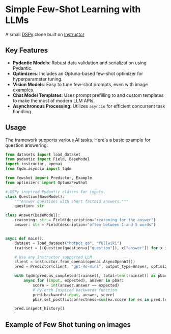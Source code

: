 # Simple Few-Shot Learning with LLMs

A small [DSPy](https://github.com/stanfordnlp/dspy) clone built on [Instructor](https://python.useinstructor.com/)

## Key Features

- **Pydantic Models**: Robust data validation and serialization using Pydantic.
- **Optimizers**: Includes an Optuna-based few-shot optimizer for hyperparameter tuning.
- **Vision Models**: Easy to tune few-shot prompts, even with image examples.
- **Chat Model Templates**: Uses prompt prefilling to and custom templates to make the most of modern LLM APIs.
- **Asynchronous Processing**: Utilizes `asyncio` for efficient concurrent task handling.

## Usage

The framework supports various AI tasks. Here's a basic example for question answering:

```python
from datasets import load_dataset
from pydantic import Field, BaseModel
import instructor, openai
from tqdm.asyncio import tqdm

from fewshot import Predictor, Example
from optimizers import OptunaFewShot

# DSPy inspired Pydantic classes for inputs.
class Question(BaseModel):
    """Answer questions with short factoid answers."""
    question: str

class Answer(BaseModel):
    reasoning: str = Field(description="reasoning for the answer")
    answer: str = Field(description="often between 1 and 5 words")


async def main():
    dataset = load_dataset("hotpot_qa", "fullwiki")
    trainset = [(Question(question=x["question"]), x["answer"]) for x in dataset["train"]]

    # Use any Instructor supported LLM
    client = instructor.from_openai(openai.AsyncOpenAI())
    pred = Predictor(client, "gpt-4o-mini", output_type=Answer, optimizer=OptunaFewShot(3))

    with tqdm(pred.as_completed(trainset), total=len(trainset)) as pbar:
        async for (input, expected), answer in pbar:
            score = int(answer.answer == expected)
            # PyTorch Inspired backwards function
            pred.backwards(input, answer, score)
            pbar.set_postfix(correctness=sum(ex.score for ex in pred.log) / len(pred.log))

    pred.inspect_history()
```

## Example of Few Shot tuning on images
